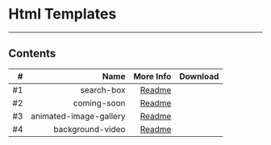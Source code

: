 # Html Templates

---
## Contents

|    # |                   Name |                                     More Info | Download |
| ---: | ---------------------: | --------------------------------------------: | -------: |
|   #1 |             search-box |             [Readme](/1-search-box/README.md) |          |
|   #2 |            coming-soon |            [Readme](/2-coming-soon/README.md) |          |
|   #3 | animated-image-gallery | [Readme](/3-animated-image-gallery/README.md) |          |
|   #4 |       background-video |       [Readme](/4-background-video/README.md) |          |
